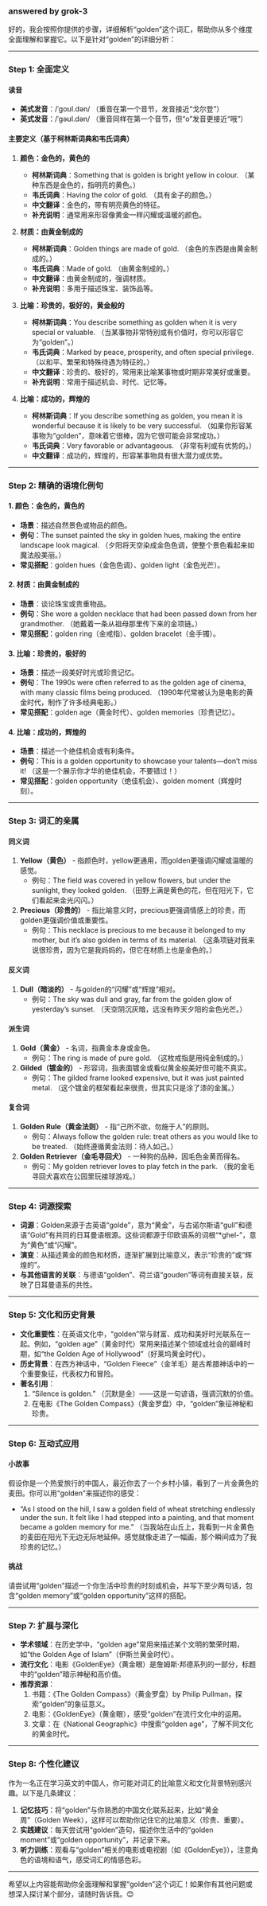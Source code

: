 ### answered by grok-3
好的，我会按照你提供的步骤，详细解析“golden”这个词汇，帮助你从多个维度全面理解和掌握它。以下是针对“golden”的详细分析：

---

### Step 1: 全面定义
#### 读音
- **美式发音**：/ˈɡoʊl.dən/ （重音在第一个音节，发音接近“戈尔登”）
- **英式发音**：/ˈɡəʊl.dən/ （重音同样在第一个音节，但“o”发音更接近“哦”）

#### 主要定义（基于柯林斯词典和韦氏词典）
1. **颜色：金色的，黄色的**
   - **柯林斯词典**：Something that is golden is bright yellow in colour. （某种东西是金色的，指明亮的黄色。）
   - **韦氏词典**：Having the color of gold. （具有金子的颜色。）
   - **中文翻译**：金色的，带有明亮黄色的特征。
   - **补充说明**：通常用来形容像黄金一样闪耀或温暖的颜色。

2. **材质：由黄金制成的**
   - **柯林斯词典**：Golden things are made of gold. （金色的东西是由黄金制成的。）
   - **韦氏词典**：Made of gold. （由黄金制成的。）
   - **中文翻译**：由黄金制成的，强调材质。
   - **补充说明**：多用于描述珠宝、装饰品等。

3. **比喻：珍贵的，极好的，黄金般的**
   - **柯林斯词典**：You describe something as golden when it is very special or valuable. （当某事物非常特别或有价值时，你可以形容它为“golden”。）
   - **韦氏词典**：Marked by peace, prosperity, and often special privilege. （以和平、繁荣和特殊待遇为特征的。）
   - **中文翻译**：珍贵的、极好的，常用来比喻某事物或时期非常美好或重要。
   - **补充说明**：常用于描述机会、时代、记忆等。

4. **比喻：成功的，辉煌的**
   - **柯林斯词典**：If you describe something as golden, you mean it is wonderful because it is likely to be very successful. （如果你形容某事物为“golden”，意味着它很棒，因为它很可能会非常成功。）
   - **韦氏词典**：Very favorable or advantageous. （非常有利或有优势的。）
   - **中文翻译**：成功的，辉煌的，形容某事物具有很大潜力或优势。

---

### Step 2: 精确的语境化例句
#### 1. 颜色：金色的，黄色的
- **场景**：描述自然景色或物品的颜色。
- **例句**：The sunset painted the sky in golden hues, making the entire landscape look magical. （夕阳将天空染成金色色调，使整个景色看起来如魔法般美丽。）
- **常见搭配**：golden hues（金色色调）、golden light（金色光芒）。

#### 2. 材质：由黄金制成的
- **场景**：谈论珠宝或贵重物品。
- **例句**：She wore a golden necklace that had been passed down from her grandmother. （她戴着一条从祖母那里传下来的金项链。）
- **常见搭配**：golden ring（金戒指）、golden bracelet（金手镯）。

#### 3. 比喻：珍贵的，极好的
- **场景**：描述一段美好时光或珍贵记忆。
- **例句**：The 1990s were often referred to as the golden age of cinema, with many classic films being produced. （1990年代常被认为是电影的黄金时代，制作了许多经典电影。）
- **常见搭配**：golden age（黄金时代）、golden memories（珍贵记忆）。

#### 4. 比喻：成功的，辉煌的
- **场景**：描述一个绝佳机会或有利条件。
- **例句**：This is a golden opportunity to showcase your talents—don’t miss it! （这是一个展示你才华的绝佳机会，不要错过！）
- **常见搭配**：golden opportunity（绝佳机会）、golden moment（辉煌时刻）。

---

### Step 3: 词汇的亲属
#### 同义词
1. **Yellow（黄色）** - 指颜色时，yellow更通用，而golden更强调闪耀或温暖的感觉。
   - 例句：The field was covered in yellow flowers, but under the sunlight, they looked golden. （田野上满是黄色的花，但在阳光下，它们看起来金光闪闪。）
2. **Precious（珍贵的）** - 指比喻意义时，precious更强调情感上的珍贵，而golden更强调价值或重要性。
   - 例句：This necklace is precious to me because it belonged to my mother, but it’s also golden in terms of its material. （这条项链对我来说很珍贵，因为它是我妈妈的，但它在材质上也是金色的。）

#### 反义词
1. **Dull（暗淡的）** - 与golden的“闪耀”或“辉煌”相对。
   - 例句：The sky was dull and gray, far from the golden glow of yesterday’s sunset. （天空阴沉灰暗，远没有昨天夕阳的金色光芒。）

#### 派生词
1. **Gold（黄金）** - 名词，指黄金本身或金色。
   - 例句：The ring is made of pure gold. （这枚戒指是用纯金制成的。）
2. **Gilded（镀金的）** - 形容词，指表面镀金或看似黄金般美好但可能不真实。
   - 例句：The gilded frame looked expensive, but it was just painted metal. （这个镀金的框架看起来很贵，但其实只是涂了漆的金属。）

#### 复合词
1. **Golden Rule（黄金法则）** - 指“己所不欲，勿施于人”的原则。
   - 例句：Always follow the golden rule: treat others as you would like to be treated. （始终遵循黄金法则：待人如己。）
2. **Golden Retriever（金毛寻回犬）** - 一种狗的品种，因毛色金黄而得名。
   - 例句：My golden retriever loves to play fetch in the park. （我的金毛寻回犬喜欢在公园里玩接球游戏。）

---

### Step 4: 词源探索
- **词源**：Golden来源于古英语“golde”，意为“黄金”，与古诺尔斯语“gull”和德语“Gold”有共同的日耳曼语根源。这些词都源于印欧语系的词根“*ghel-”，意为“黄色”或“闪耀”。
- **演变**：从描述黄金的颜色和材质，逐渐扩展到比喻意义，表示“珍贵的”或“辉煌的”。
- **与其他语言的关联**：与德语“golden”、荷兰语“gouden”等词有直接关联，反映了日耳曼语系的共性。

---

### Step 5: 文化和历史背景
- **文化重要性**：在英语文化中，“golden”常与财富、成功和美好时光联系在一起。例如，“golden age”（黄金时代）常用来描述某个领域或社会的巅峰时期，如“the Golden Age of Hollywood”（好莱坞黄金时代）。
- **历史背景**：在西方神话中，“Golden Fleece”（金羊毛）是古希腊神话中的一个重要象征，代表权力和冒险。
- **著名引用**：
  1. “Silence is golden.” （沉默是金）——这是一句谚语，强调沉默的价值。
  2. 在电影《The Golden Compass》（黄金罗盘）中，“golden”象征神秘和珍贵。

---

### Step 6: 互动式应用
#### 小故事
假设你是一个热爱旅行的中国人，最近你去了一个乡村小镇，看到了一片金黄色的麦田。你可以用“golden”来描述你的感受：
- “As I stood on the hill, I saw a golden field of wheat stretching endlessly under the sun. It felt like I had stepped into a painting, and that moment became a golden memory for me.” （当我站在山丘上，我看到一片金黄色的麦田在阳光下无边无际地延伸。感觉就像走进了一幅画，那个瞬间成为了我珍贵的记忆。）

#### 挑战
请尝试用“golden”描述一个你生活中珍贵的时刻或机会，并写下至少两句话，包含“golden memory”或“golden opportunity”这样的搭配。

---

### Step 7: 扩展与深化
- **学术领域**：在历史学中，“golden age”常用来描述某个文明的繁荣时期，如“the Golden Age of Islam”（伊斯兰黄金时代）。
- **流行文化**：电影《GoldenEye》（黄金眼）是詹姆斯·邦德系列的一部分，标题中的“golden”暗示神秘和高价值。
- **推荐资源**：
  1. 书籍：《The Golden Compass》（黄金罗盘）by Philip Pullman，探索“golden”的象征意义。
  2. 电影：《GoldenEye》（黄金眼），感受“golden”在流行文化中的运用。
  3. 文章：在《National Geographic》中搜索“golden age”，了解不同文化的黄金时代。

---

### Step 8: 个性化建议
作为一名正在学习英文的中国人，你可能对词汇的比喻意义和文化背景特别感兴趣。以下是几条建议：
1. **记忆技巧**：将“golden”与你熟悉的中国文化联系起来，比如“黄金周”（Golden Week），这样可以帮助你记住它的比喻意义（珍贵、重要）。
2. **实践建议**：每天尝试用“golden”造句，描述你生活中的“golden moment”或“golden opportunity”，并记录下来。
3. **听力训练**：观看与“golden”相关的电影或电视剧（如《GoldenEye》），注意角色的语境和语气，感受词汇的情感色彩。

---

希望以上内容能帮助你全面理解和掌握“golden”这个词汇！如果你有其他问题或想深入探讨某个部分，请随时告诉我。😊